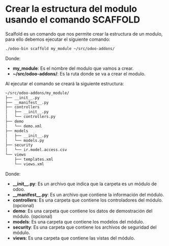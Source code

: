 # Crear la estructura del modulo usando el comando **SCAFFOLD**
Scalfold es un comando que nos permite crear la estructura de un modulo, para ello debemos ejecutar el siguiente comando:
```bash
./odoo-bin scaffold my_module ~/src/odoo-addons/
```
Donde:
- **my_module**: Es el nombre del modulo que vamos a crear.
- **~/src/odoo-addons/**: Es la ruta donde se va a crear el modulo.

Al ejecutar el comando se creará la siguiente estructura:
```bash
~/src/odoo-addons/my_module/
├── __init__.py
├── __manifest__.py
├── controllers
│   ├── __init__.py
│   └── controllers.py
├── demo
│   └── demo.xml
├── models
│   ├── __init__.py
│   └── models.py
├── security
│   └── ir.model.access.csv
└── views
    ├── templates.xml
    └── views.xml
```
Donde:
- **\_\_init\_\_.py**: Es un archivo que indica que la carpeta es un módulo de odoo.
- **\_\_manifest\_\_.py**: Es un archivo que contiene la información del módulo.
- **controllers**: Es una carpeta que contiene los controladores del módulo. (opcional)
- **demo**: Es una carpeta que contiene los datos de demostración del módulo. (opcional)
- **models**: Es una carpeta que contiene los modelos del módulo.
- **security**: Es una carpeta que contiene los archivos de seguridad del módulo.
- **views**: Es una carpeta que contiene las vistas del módulo.